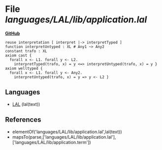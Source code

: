 # File _languages/LAL/lib/application.lal_
**[GitHub](https://github.com/softlang/yas/blob/master/languages/LAL/lib/application.lal)**
```
reuse interpretation [ interpret |-> interpretTyped ]
function interpretUntyped : XL # Any1 ~> Any2
constant trafo : XL
axiom cast {
  forall x <- L1. forall y <- L2.
    interpretTyped(trafo, x) = y <=> interpretUntyped(trafo, x) = y }
axiom welltyped {
  forall x <- L1. forall y <- Any2.
    interpretUntyped(trafo, x) = y => y <- L2 } 
```

## Languages
* [LAL](../languages/LAL.md) (lal(text))

## References
* elementOf('languages/LAL/lib/application.lal',lal(text))
* mapsTo(parse,['languages/LAL/lib/application.lal'],['languages/LAL/lib/application.term'])
